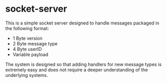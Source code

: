 socket-server
=============

This is a simple socket server designed to handle messages packaged in the following format:

- 1 Byte version
- 2 Byte message type
- 4 Byte userID
- Variable payload

The system is designed so that adding handlers for new message types is extremely easy and does not
require a deeper understanding of the underlying systems.